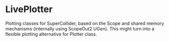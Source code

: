 # LivePlotter

Plotting classes for SuperCollider, based on the Scope and shared memory mechanisms (internally using ScopeOut2 UGen). This might turn into a flexible plotting alternative for Plotter class.
